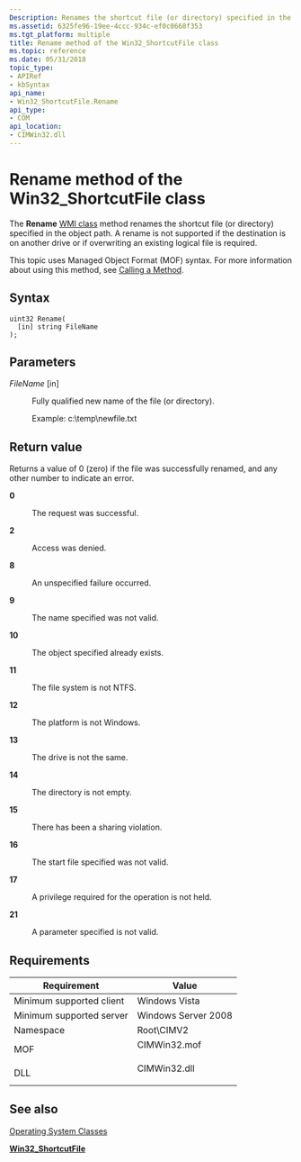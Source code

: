 ```yaml
---
Description: Renames the shortcut file (or directory) specified in the object path.
ms.assetid: 6325fe96-19ee-4ccc-934c-ef0c0668f353
ms.tgt_platform: multiple
title: Rename method of the Win32_ShortcutFile class
ms.topic: reference
ms.date: 05/31/2018
topic_type: 
- APIRef
- kbSyntax
api_name: 
- Win32_ShortcutFile.Rename
api_type: 
- COM
api_location: 
- CIMWin32.dll
---
```


# Rename method of the Win32\_ShortcutFile class

The **Rename** [WMI class](/windows/desktop/WmiSdk/retrieving-a-class) method renames the shortcut file (or directory) specified in the object path. A rename is not supported if the destination is on another drive or if overwriting an existing logical file is required.

This topic uses Managed Object Format (MOF) syntax. For more information about using this method, see [Calling a Method](/windows/desktop/WmiSdk/calling-a-method).

## Syntax


```mof
uint32 Rename(
  [in] string FileName
);
```



## Parameters

<dl> <dt>

*FileName* \[in\]
</dt> <dd>

Fully qualified new name of the file (or directory).

Example: c:\\temp\\newfile.txt

</dd> </dl>

## Return value

Returns a value of 0 (zero) if the file was successfully renamed, and any other number to indicate an error.

<dl> <dt>

**0**
</dt> <dd>

The request was successful.

</dd> <dt>

**2**
</dt> <dd>

Access was denied.

</dd> <dt>

**8**
</dt> <dd>

An unspecified failure occurred.

</dd> <dt>

**9**
</dt> <dd>

The name specified was not valid.

</dd> <dt>

**10**
</dt> <dd>

The object specified already exists.

</dd> <dt>

**11**
</dt> <dd>

The file system is not NTFS.

</dd> <dt>

**12**
</dt> <dd>

The platform is not Windows.

</dd> <dt>

**13**
</dt> <dd>

The drive is not the same.

</dd> <dt>

**14**
</dt> <dd>

The directory is not empty.

</dd> <dt>

**15**
</dt> <dd>

There has been a sharing violation.

</dd> <dt>

**16**
</dt> <dd>

The start file specified was not valid.

</dd> <dt>

**17**
</dt> <dd>

A privilege required for the operation is not held.

</dd> <dt>

**21**
</dt> <dd>

A parameter specified is not valid.

</dd> </dl>

## Requirements



| Requirement | Value |
|-------------------------------------|-----------------------------------------------------------------------------------------|
| Minimum supported client<br/> | Windows Vista<br/>                                                                |
| Minimum supported server<br/> | Windows Server 2008<br/>                                                          |
| Namespace<br/>                | Root\\CIMV2<br/>                                                                  |
| MOF<br/>                      | <dl> <dt>CIMWin32.mof</dt> </dl> |
| DLL<br/>                      | <dl> <dt>CIMWin32.dll</dt> </dl> |



## See also

<dl> <dt>

[Operating System Classes](/previous-versions//aa392727(v=vs.85))
</dt> <dt>

[**Win32\_ShortcutFile**](win32-shortcutfile.md)
</dt> </dl>

 

